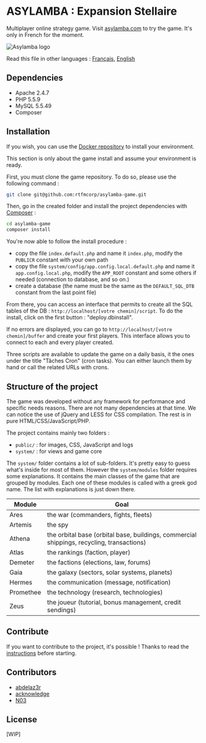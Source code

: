 ASYLAMBA : Expansion Stellaire
==============================

Multiplayer online strategy game. Visit [asylamba.com](http://asylamba.com) to try the game. It's only in French for the moment.

![Asylamba logo](http://asylamba.com/public/media/files/sources/asylambacom.png)

Read this file in other languages : [Français](README.md), [English](README.en.md) 

Dependencies
------------

- Apache 2.4.7
- PHP 5.5.9
- MySQL 5.5.49
- Composer

Installation
------------

If you wish, you can use the [Docker repository](https://github.com/rtfmcorp/asylamba-docker) to install your environment.

This section is only about the game install and assume your environment is ready.

First, you must clone the game repository. To do so, please use the following command :

```sh
git clone git@github.com:rtfmcorp/asylamba-game.git
```

Then, go in the created folder and install the project dependencies with [Composer](https://getcomposer.org/) :

```sh
cd asylamba-game
composer install
```

You're now able to follow the install procedure :

- copy the file `index.default.php` and name it `index.php`, modify the `PUBLICR` constant with your own path
- copy the file `system/config/app.config.local.default.php` and name it `app.config.local.php`, modify the `APP_ROOT` constant and some others if needed (connection to database, and so on.)
- create a database (the name must be the same as the `DEFAULT_SQL_DTB` constant from the last point file)

From there, you can access an interface that permits to create all the SQL tables of the DB : `http://localhost/[votre chemin]/script`. To do the install, click on the first button : "deploy.dbinstall".

If no errors are displayed, you can go to `http://localhost/[votre chemin]/buffer` and create your first players. This interface allows you to connect to each and every player created.

Three scripts are available to update the game on a daily basis, it the ones under the title "Tâches Cron" (cron tasks). You can either launch them by hand or call the related URLs with crons.


Structure of the project
------------------------

The game was developed without any framework for performance and specific needs reasons. There are not many dependencies at that time. We can notice the use of jQuery and LESS for CSS compilation. The rest is in pure HTML/CSS/JavaScript/PHP.

The project contains mainly two folders :

- `public/` : for images, CSS, JavaScript and logs
- `system/` : for views and game core 

The `system/` folder contains a lot of sub-folders. It's pretty easy to guess what's inside for most of them. However the `system/modules` folder requires some explanations. It contains the main classes of the game that are grouped by modules. Each one of these modules is called with a greek god name. The list with explanations is just down there.


| Module    | Goal |
|-----------|----------|
| Ares      | the war (commanders, fights, fleets) |
| Artemis   | the spy |
| Athena    | the orbital base (orbital base, buildings, commercial shippings, recycling, transactions) |
| Atlas     | the rankings (faction, player) |
| Demeter   | the factions (elections, law, forums) |
| Gaia      | the galaxy (sectors, solar systems, planets) |
| Hermes    | the communication (message, notification) |
| Promethee | the technology (research, technologies) |
| Zeus      | the joueur (tutorial, bonus management, credit sendings) |


Contribute
----------

If you want to contribute to the project, it's possible ! Thanks to read the [instructions](CONTRIBUTING.en.md) before starting.


Contributors
------------

* [abdelaz3r](https://github.com/abdelaz3r)
* [acknowledge](https://github.com/acknowledge)
* [N03](https://github.com/N03)


License
-------

[WIP]